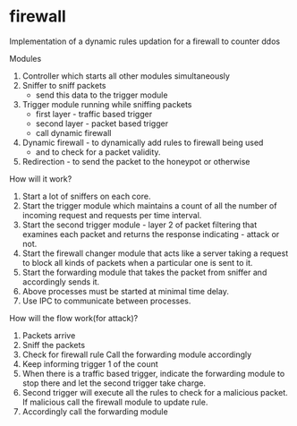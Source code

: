 # firewall
Implementation of a dynamic rules updation for a firewall to counter ddos

Modules
1. Controller which starts all other modules simultaneously
2. Sniffer to sniff packets
    - send this data to the trigger module
3. Trigger module running while sniffing packets
    - first layer - traffic based trigger
    - second layer - packet based trigger
    - call dynamic firewall
4. Dynamic firewall - to dynamically add rules to firewall being used
    - and to check for a packet validity.
5. Redirection - to send the packet to the honeypot or otherwise

How will it work?
1. Start a lot of sniffers on each core.
2. Start the trigger module which maintains 
    a count of all the number of incoming request 
    and requests per time interval.
3. Start the second trigger module - 
    layer 2 of packet filtering that examines each packet and returns the
    response indicating - attack or not.
3. Start the firewall changer module that acts like a server
    taking a request to block all kinds of packets when a particular
    one is sent to it.
4. Start the forwarding module that takes the packet from sniffer and
    accordingly sends it.
5. Above processes must be started at minimal time delay.
6. Use IPC to communicate between processes.

How will the flow work(for attack)?
1. Packets arrive
2. Sniff the packets
3. Check for firewall rule
    Call the forwarding module accordingly
4. Keep informing trigger 1 of the count
5. When there is a traffic based trigger,
    indicate the forwarding module to stop there
    and let the second trigger take charge.
6. Second trigger will execute all the rules to check
    for a malicious packet.
    If malicious call the firewall module to update rule.
7. Accordingly call the forwarding module 